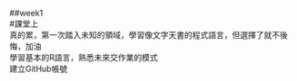 ##week1<br />
#課堂上<br />
真的累，第一次踏入未知的領域，學習像文字天書的程式語言，但選擇了就不後悔，加油<br />
學習基本的R語言，熟悉未來交作業的模式<br />
建立GitHub帳號<br />

